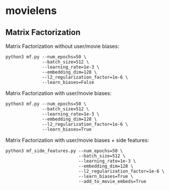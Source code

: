 # movielens

## Matrix Factorization

Matrix Factorization without user/movie biases:
```shell
python3 mf.py --num_epochs=50 \
              --batch_size=512 \
              --learning_rate=1e-3 \
              --embedding_dim=128 \
              --l2_regularization_factor=1e-6 \
              --learn_biases=False
```

Matrix Factorization with user/movie biases:
```shell
python3 mf.py --num_epochs=50 \
              --batch_size=512 \
              --learning_rate=1e-3 \
              --embedding_dim=128 \
              --l2_regularization_factor=1e-6 \
              --learn_biases=True
```

Matrix Factorization with user/movie biases + side features:
```shell
python3 mf_side_features.py --num_epochs=50 \
                            --batch_size=512 \
                            --learning_rate=1e-3 \
                            --embedding_dim=128 \
                            --l2_regularization_factor=1e-6 \
                            --learn_biases=True \
                            --add_to_movie_embeds=True
```
